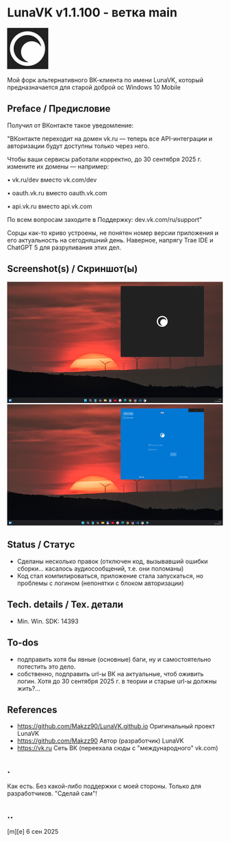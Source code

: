# LunaVK v1.1.100 - ветка main

![](/Images/logo.png)

Мой форк альтернативного ВК-клиента по имени LunaVK, который предназначается для старой доброй ос Windows 10 Mobile 

## Preface / Предисловие 

Получил от ВКонтакте такое уведомление:

"ВКонтакте переходит на домен vk.ru — теперь все API-интеграции и авторизации будут доступны только через него.

  Чтобы ваши сервисы работали корректно, до 30 сентября 2025 г. измените их домены — например:
     
 • vk.ru/dev вместо vk.com/dev

 • oauth.vk.ru вместо oauth.vk.com

 • api.vk.ru вместо api.vk.com

 По всем вопросам заходите в Поддержку: dev.vk.com/ru/support"

Сорцы как-то криво устроены, не понятен номер версии приложения и его актуальность на сегодняшний день. 
Наверное, напрягу Trae IDE и ChatGPT 5 для разруливания этих дел.


## Screenshot(s) / Скриншот(ы)

![](/Images/sshot01.png) 
![](/Images/sshot02.png)

## Status / Статус
- Сделаны несколько правок (отключен код, вызывавший ошибки сборки... касалось аудиосообщений, т.е. они поломаны)
- Код стал компилироваться, приложение стала запускаться, но проблемы с логином (непонятки с блоком авторизации)

## Tech. details / Tex. детали
- Min. Win. SDK: 14393

## To-dos
- подправить хотя бы явные (основные) баги, ну и самостоятельно потестить это дело.
- собственно, подправить url-ы ВК на актуальные, чтоб оживить логин. Хотя до 30 сентября 2025 г. в теории и старые url-ы должны жить?... 

## References
- https://github.com/Makzz90/LunaVK.github.io Оригинальный проект LunaVK
- https://github.com/Makzz90 Автор (разработчик) LunaVK
- https://vk.ru Сеть ВК (переехала сюды с "международного" vk.com)

## .
Как есть. Без какой-либо поддержки с моей стороны. Только для разработчиков. "Сделай сам"!

## ..

[m][e] 6 сен 2025

